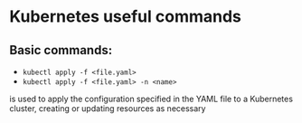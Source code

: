 # Kubernetes useful commands

Basic commands:
---------------

- `kubectl apply -f <file.yaml>`
- `kubectl apply -f <file.yaml> -n <name>`

is used to apply the configuration specified in the YAML file to a Kubernetes cluster, creating or updating resources as necessary



